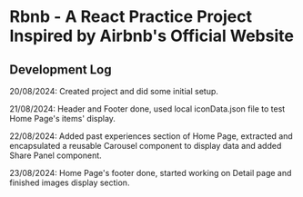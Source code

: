 # Rbnb - A React Practice Project Inspired by Airbnb's Official Website

## Development Log
20/08/2024: Created project and did some initial setup.

21/08/2024: Header and Footer done, used local iconData.json file to test Home Page's items' display.

22/08/2024: Added past experiences section of Home Page, extracted and encapsulated a reusable Carousel component to display data and added Share Panel component.

23/08/2024: Home Page's footer done, started working on Detail page and finished images display section.